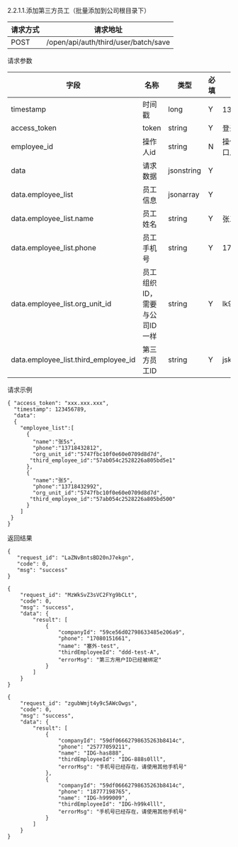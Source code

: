 2.2.1.1.添加第三方员工（批量添加到公司根目录下）

| 请求方式 | 请求地址 |
| --- | --- |
| POST | /open/api/auth/third/user/batch/save |


请求参数

| 字段 | 名称 | 类型 | 必填 | 描述 |
| --- | --- | --- | --- | --- |
| timestamp | 时间戳 | long | Y | 13位时间戳 |
| access\_token | token | string | Y | 登录 token |
| employee\_id | 操作人id | string | N | 操作人id,调用接口人 id |
| data | 请求数据 | jsonstring | Y ||
| data.employee\_list | 员工信息 | jsonarray | Y ||
| data.employee\_list.name | 员工姓名 | string | Y |张三|
| data.employee\_list.phone | 员工手机号 | string | Y |17902029298|
| data.employee\_list.org\_unit\_id | 员工组织ID，需要与公司ID一样 | string | Y |lk98eow9jisdj87|
 | data.employee\_list.third\_employee\_id | 第三方员工ID | string | Y |jskngla87j7ei9ej|

请求示例

```
{ "access_token": "xxx.xxx.xxx",
  "timestamp": 123456789,
  "data":
  {  
    "employee_list":[
      {
        "name":"张5s",
        "phone":"13718432812",
        "org_unit_id":"5747fbc10f0e60e0709d8d7d",
       "third_employee_id":"57ab054c2528226a805bd5e1"
      },
      {
        "name":"张5",
        "phone":"13718432992",
        "org_unit_id":"5747fbc10f0e60e0709d8d7d",
       "third_employee_id":"57ab054c2528226a805bd500"
      }
    ]  
 }
}
```

返回结果

```
{
   "request_id": "LaZNvBntsBD20nJ7ekgn",
   "code": 0,
   "msg": "success"
}
```

```
{
    "request_id": "MzWkSvZ3sVC2FYg9bCLt",
    "code": 0,
    "msg": "success",
    "data": {
        "result": [
            {
                "companyId": "59ce56d02798633485e206a9",
                "phone": "17080151661",
                "name": "塞外-test",
                "thirdEmployeeId": "ddd-test-A",
                "errorMsg": "第三方用户ID已经被绑定"
            }
        ]
    }
}

```


```
{
    "request_id": "zgubWmjt4y9c5AWcOwgs",
    "code": 0,
    "msg": "success",
    "data": {
        "result": [
            {
                "companyId": "59df06662798635263b8414c",
                "phone": "25777059211",
                "name": "IDG-has888",
                "thirdEmployeeId": "IDG-888s0lll",
                "errorMsg": "手机号已经存在，请使用其他手机号"
            },
            {
                "companyId": "59df06662798635263b8414c",
                "phone": "18777198765",
                "name": "IDG-h999009",
                "thirdEmployeeId": "IDG-h99k4lll",
                "errorMsg": "手机号已经存在，请使用其他手机号"
            }
        ]
    }
}

```